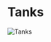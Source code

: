 # Tanks

![Tanks](http://marcuseide.com/wp-content/uploads/2020/08/118193352_634231734155911_6098037114674744559_n-1024x768.jpg)
